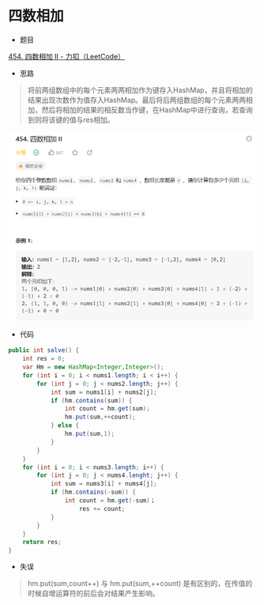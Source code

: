 # 四数相加

- 题目

[454. 四数相加 II - 力扣（LeetCode）](https://leetcode.cn/problems/4sum-ii/description/)

- 思路

>  将前两组数组中的每个元素两两相加作为键存入HashMap，并且将相加的结果出现次数作为值存入HashMap。最后将后两组数组的每个元素两两相加，然后将相加的结果的相反数当作键，在HashMap中进行查询，若查询到则将该键的值与res相加。

![Snipaste_2023-07-23_00-15-07](四数想加/Snipaste_2023-07-23_00-15-07.png)

- 代码

```java
public int solve() {
    int res = 0;
    var Hm = new HashMap<Integer,Integer>();
    for (int i = 0; i < nums1.length; i < i++) {
        for (int j = 0; j < nums2.length; j++) {
            int sum = nums1[i] + nums2[j];
            if (hm.contains(sum)) {
                int count = hm.get(sum);
                hm.put(sum,++count);
            } else {
                hm.put(sum,1);
            }
        }
    }
    for (int i = 0; i < nums3.length; i++) {
        for (int j = 0; j < nums4.lenght; j++) {
            int sum = nums3[i] + nums4[j];
            if (hm.contains(-sum)) {
                int count = hm.get(-sum)；
                    res += count;
            }
        }
    }
    return res;
}
```

- 失误

> hm.put(sum,count++)  与 hm.put(sum,++count) 是有区别的，在传值的时候自增运算符的前后会对结果产生影响。